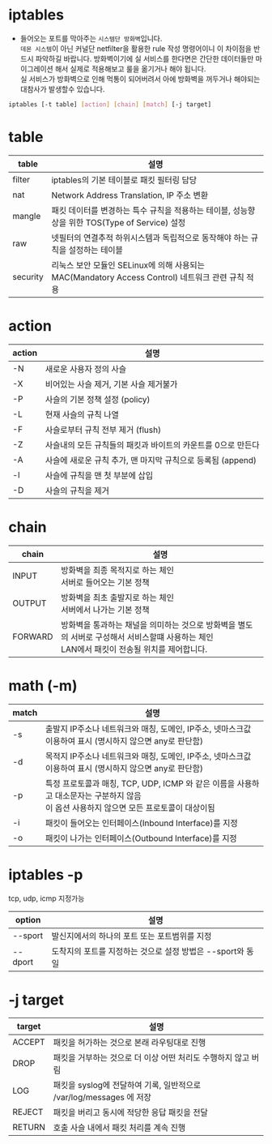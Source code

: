 # iptables
* 들어오는 포트를 막아주는 `시스템단 방화벽`입니다.  
`데몬 시스템`이 아닌 커널단 netfilter을 활용한 rule 작성 명령어이니 이 차이점을 반드시 파악하길 바랍니다.
방화벽이기에  실 서비스를 한다면은 간단한 데이터들만 마이그레이션 해서 실제로 적용해보고 룰을 옮기거나 해야 됩니다.  
실 서비스가 방화벽으로 인해 먹통이 되어버려서 아에 방화벽을 꺼두거나 해야되는 대참사가 발생할수 있습니다.  

``` bash
iptables [-t table] [action] [chain] [match] [-j target]
```

# table

| table | 설명|
| --- | --- |
| filter | iptables의 기본 테이블로 패킷 필터링 담당|
| nat|  Network Address Translation, IP 주소 변환|
| mangle| 패킷 데이터를 변경하는 특수 규칙을 적용하는 테이블, 성능향상을 위한 TOS(Type of Service) 설정| 
| raw |  넷필터의 연결추적 하위시스템과 독립적으로 동작해야 하는 규칙을 설정하는 테이블|
| security | 리눅스 보안 모듈인 SELinux에 의해 사용되는 MAC(Mandatory Access Control) 네트워크 관련 규칙 적용|

# action

| action 	| 설명                                                         	|
|--------	|--------------------------------------------------------------	|
| -N     	| 새로운 사용자 정의 사슬                                      	|
| -X     	| 비어있는 사슬 제거, 기본 사슬 제거불가                       	|
| -P     	| 사슬의 기본 정책 설정 (policy)                               	|
| -L     	| 현재 사슬의 규칙 나열                                        	|
| -F     	| 사슬로부터 규칙 전부 제거 (flush)                            	|
| -Z     	| 사슬내의 모든 규칙들의 패킷과 바이트의 카운트를 0으로 만든다 	|
| -A     	| 사슬에 새로운 규칙 추가, 맨 마지막 규칙으로 등록됨 (append)  	|
| -l     	| 사슬에 규칙을 맨 첫 부분에 삽입                              	|
| -D     	| 사슬의 규칙을 제거                                           	|

# chain

| chain   | 설명|
| ------- | --- |
| INPUT   | 방화벽을 최종 목적지로 하는 체인 <br> 서버로 들어오는 기본 정책 |
| OUTPUT  | 방화벽을 최초 출발지로 하는 체인 <br> 서버에서 나가는 기본 정책|
| FORWARD | 방화벽을 통과하는 채널을 의미하는 것으로 방화벽을 별도의 서버로 구성해서 서비스할떄 사용하는 체인 <br> LAN에서 패킷이 전송될 위치를 제어합니다.|

# math (-m)

| match 	| 설명                                                                                                                                      	|
|-------	|-------------------------------------------------------------------------------------------------------------------------------------------	|
| -s    	| 출발지 IP주소나 네트워크와 매칭, 도메인, IP주소, 넷마스크값 이용하여 표시 (명시하지 않으면 any로 판단함)  |
| -d    	| 목적지 IP주소나 네트워크와 매칭, 도메인, IP주소, 넷마스크값 이용하여 표시  (명시하지 않으면 any로 판단함) |
| -p    	| 특정 프로토콜과 매칭, TCP, UDP, ICMP 와 같은 이름을 사용하고 대소문자는 구분하지 않음<br>이 옵션 사용하지 않으면 모든 프로토콜이 대상이됨 	|
| -i    	| 패킷이 들어오는 인터페이스(Inbound Interface)를 지정|
| -o    	| 패킷이 나가는 인터페이스(Outbound Interface)를 지정|

# iptables -p  

tcp, udp, icmp 지정가능


| option  	| 설명                                                       	|
|---------	|------------------------------------------------------------	|
| --sport 	| 발신지에서의 하나의 포트 또는 포트범위를 지정              	|
| --dport 	| 도착지의 포트를 지정하는 것으로 설정 방법은 --sport와 동일 	|


# -j target 

| target 	| 설명                                                                	|
|--------	|---------------------------------------------------------------------	|
| ACCEPT 	| 패킷을 허가하는 것으로 본래 라우팅대로 진행                         	|
| DROP   	| 패킷을 거부하는 것으로 더 이상 어떤 처리도 수행하지 않고 버림       	|
| LOG    	| 패킷을 syslog에 전달하여 기록, 일반적으로 /var/log/messages 에 저장 	|
| REJECT 	| 패킷을 버리고 동시에 적당한 응답 패킷을 전달                        	|
| RETURN 	| 호출 사슬 내에서 패킷 처리를 계속 진행                              	|